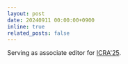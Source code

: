 ```yaml
---
layout: post
date: 20240911 00:00:00+0900
inline: true
related_posts: false
---
```


Serving as associate editor for [ICRA'25](https://2025.ieee-icra.org/).